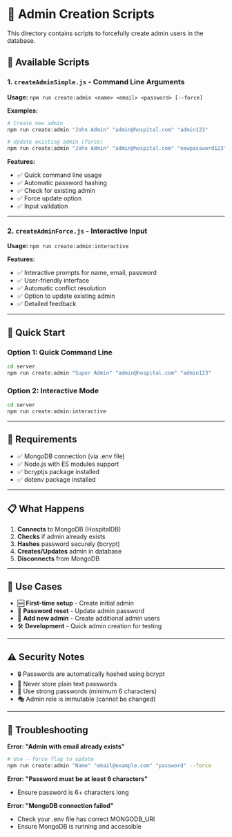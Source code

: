 # 🏥 Admin Creation Scripts

This directory contains scripts to forcefully create admin users in the database.

## 📁 Available Scripts

### 1. `createAdminSimple.js` - Command Line Arguments
**Usage:** `npm run create:admin <name> <email> <password> [--force]`

**Examples:**
```bash
# Create new admin
npm run create:admin "John Admin" "admin@hospital.com" "admin123"

# Update existing admin (force)
npm run create:admin "John Admin" "admin@hospital.com" "newpassword123" --force
```

**Features:**
- ✅ Quick command line usage
- ✅ Automatic password hashing
- ✅ Check for existing admin
- ✅ Force update option
- ✅ Input validation

---

### 2. `createAdminForce.js` - Interactive Input
**Usage:** `npm run create:admin:interactive`

**Features:**
- ✅ Interactive prompts for name, email, password
- ✅ User-friendly interface
- ✅ Automatic conflict resolution
- ✅ Option to update existing admin
- ✅ Detailed feedback

---

## 🚀 Quick Start

### Option 1: Quick Command Line
```bash
cd server
npm run create:admin "Super Admin" "admin@hospital.com" "admin123"
```

### Option 2: Interactive Mode
```bash
cd server
npm run create:admin:interactive
```

---

## 🔧 Requirements

- ✅ MongoDB connection (via .env file)
- ✅ Node.js with ES modules support
- ✅ bcryptjs package installed
- ✅ dotenv package installed

---

## 📋 What Happens

1. **Connects** to MongoDB (HospitalDB)
2. **Checks** if admin already exists
3. **Hashes** password securely (bcrypt)
4. **Creates/Updates** admin in database
5. **Disconnects** from MongoDB

---

## 🎯 Use Cases

- 🆕 **First-time setup** - Create initial admin
- 🔄 **Password reset** - Update admin password
- 👥 **Add new admin** - Create additional admin users
- 🛠️ **Development** - Quick admin creation for testing

---

## ⚠️ Security Notes

- 🔒 Passwords are automatically hashed using bcrypt
- 🚫 Never store plain text passwords
- 🔐 Use strong passwords (minimum 6 characters)
- 🎭 Admin role is immutable (cannot be changed)

---

## 🐛 Troubleshooting

**Error: "Admin with email already exists"**
```bash
# Use --force flag to update
npm run create:admin "Name" "email@example.com" "password" --force
```

**Error: "Password must be at least 6 characters"**
- Ensure password is 6+ characters long

**Error: "MongoDB connection failed"**
- Check your .env file has correct MONGODB_URI
- Ensure MongoDB is running and accessible







